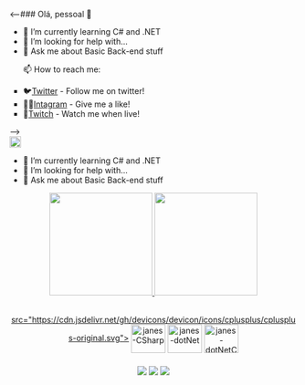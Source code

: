 <--### Olá, pessoal 👋

- 🌱 I’m currently learning C# and .NET
- 🤔 I’m looking for help with...
- 💬 Ask me about Basic Back-end stuff
<ul type="square"> 
<p>📫 How to reach me:</p>
<li>🐦<a href="https://twitter.com/_luisjanes" target="_blank" rel="external">Twitter</a> - Follow me on twitter!</li>
<li>🤳🏼<a href="https://www.instagram.com/luisjanes/" target="_blank" rel="external">Intagram</a> - Give me a like!</li>
<li>🎥<a href="https://www.twitch.tv/tiltanes" target="_blank" rel="external">Twitch</a> - Watch me when live!</li>
</ul>
-->
<div>
<img src="https://user-images.githubusercontent.com/56122093/176306223-c5b1a3c1-18c8-40da-ab38-408733ff264c.png" height="20" width="20")
<div>   
  
- 🌱 I’m currently learning C# and .NET
- 🤔 I’m looking for help with...
- 💬 Ask me about Basic Back-end stuff

<div align="center">
  <a href="https://github.com/luisjanes">
  <img height="180em" src="https://github-readme-stats.vercel.app/api?username=luisjanes&show_icons=true&theme=dark&include_all_commits=true&count_private=true"/>
  <img height="180em" src="https://github-readme-stats.vercel.app/api/top-langs/?username=luisjanes&layout=compact&langs_count=8&theme=dark"/>
<div>

 <div style="display: inline_block"><br>
   
src="https://cdn.jsdelivr.net/gh/devicons/devicon/icons/cplusplus/cplusplus-original.svg">
  <img align="center" alt="janes-CSharp" height="50" width="60" src="https://cdn.jsdelivr.net/gh/devicons/devicon/icons/csharp/csharp-original.svg">
  <img align="center" alt="janes-dotNet" height="50" width="60" src="https://cdn.jsdelivr.net/gh/devicons/devicon/icons/dotnetcore/dotnetcore-original.svg">
  <img align="center" alt="janes-dotNetCore" height="50" width="60" src="https://cdn.jsdelivr.net/gh/devicons/devicon/icons/dot-net/dot-net-plain-wordmark.svg">
   
 </div>
  
###
  
<div>
  <a href="https://www.linkedin.com/in/luisfelipejanes/" target="_blank"><img src="https://img.shields.io/badge/LinkedIn-0077B5?style=for-the-badge&logo=linkedin&logoColor=white" target="_blank"></a>
  <a href="https://www.twitch.tv/tiltanes" target="_blank"><img src="https://img.shields.io/badge/Twitch-9146FF?style=for-the-badge&logo=twitch&logoColor=white" target="_blank"></a>
  <a href="mailto:luisf.janes@gmail.com" target="_blank"><img src="https://img.shields.io/badge/Gmail-D14836?style=for-the-badge&logo=gmail&logoColor=white" target="_blank"></a>
  
</div>
